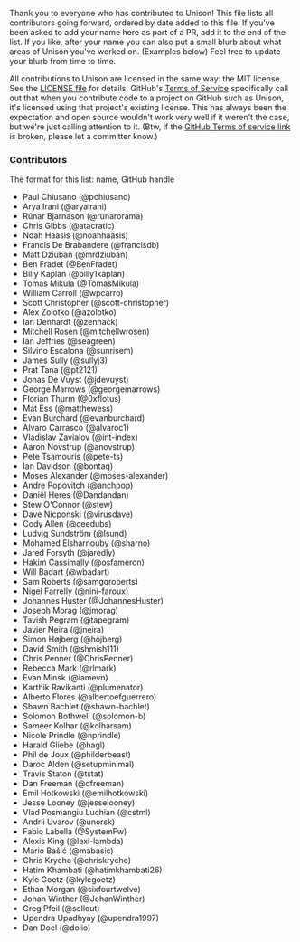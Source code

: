 Thank you to everyone who has contributed to Unison! This file lists all contributors going forward, ordered by date added to this file. If you've been asked to add your name here as part of a PR, add it to the end of the list. If you like, after your name you can also put a small blurb about what areas of Unison you've worked on. (Examples below) Feel free to update your blurb from time to time.

All contributions to Unison are licensed in the same way: the MIT license. See the [LICENSE file](LICENSE) for details. GitHub's [Terms of Service][1] specifically call out that when you contribute code to a project on GitHub such as Unison, it's licensed using that project's existing license. This has always been the expectation and open source wouldn't work very well if it weren't the case, but we're just calling attention to it. (Btw, if the [GitHub Terms of service link][1] is broken, please let a committer know.)

[1]: https://help.github.com/articles/github-terms-of-service/#6-contributions-under-repository-license

### Contributors

The format for this list: name, GitHub handle

* Paul Chiusano (@pchiusano)
* Arya Irani (@aryairani)
* Rúnar Bjarnason (@runarorama)
* Chris Gibbs (@atacratic)
* Noah Haasis (@noahhaasis)
* Francis De Brabandere (@francisdb)
* Matt Dziuban (@mrdziuban)
* Ben Fradet (@BenFradet)
* Billy Kaplan (@billy1kaplan)
* Tomas Mikula (@TomasMikula)
* William Carroll (@wpcarro)
* Scott Christopher (@scott-christopher)
* Alex Zolotko (@azolotko)
* Ian Denhardt (@zenhack)
* Mitchell Rosen (@mitchellwrosen)
* Ian Jeffries (@seagreen)
* Silvino Escalona (@sunrisem)
* James Sully (@sullyj3)
* Prat Tana (@pt2121)
* Jonas De Vuyst (@jdevuyst)
* George Marrows (@georgemarrows)
* Florian Thurm (@0xflotus)
* Mat Ess (@matthewess)
* Evan Burchard (@evanburchard)
* Alvaro Carrasco (@alvaroc1)
* Vladislav Zavialov (@int-index)
* Aaron Novstrup (@anovstrup)
* Pete Tsamouris (@pete-ts)
* Ian Davidson (@bontaq)
* Moses Alexander (@moses-alexander)
* Andre Popovitch (@anchpop)
* Daniël Heres (@Dandandan)
* Stew O'Connor (@stew)
* Dave Nicponski (@virusdave)
* Cody Allen (@ceedubs)
* Ludvig Sundström (@lsund)
* Mohamed Elsharnouby (@sharno)
* Jared Forsyth (@jaredly)
* Hakim Cassimally (@osfameron)
* Will Badart (@wbadart)
* Sam Roberts (@samgqroberts)
* Nigel Farrelly (@nini-faroux)
* Johannes Huster (@JohannesHuster)
* Joseph Morag (@jmorag)
* Tavish Pegram (@tapegram)
* Javier Neira (@jneira)
* Simon Højberg (@hojberg)
* David Smith (@shmish111)
* Chris Penner (@ChrisPenner)
* Rebecca Mark (@rlmark)
* Evan Minsk (@iamevn)
* Karthik Ravikanti (@plumenator)
* Alberto Flores (@albertoefguerrero)
* Shawn Bachlet (@shawn-bachlet)
* Solomon Bothwell (@solomon-b)
* Sameer Kolhar (@kolharsam)
* Nicole Prindle (@nprindle)
* Harald Gliebe (@hagl)
* Phil de Joux (@philderbeast)
* Daroc Alden (@setupminimal)
* Travis Staton (@tstat)
* Dan Freeman (@dfreeman)
* Emil Hotkowski (@emilhotkowski)
* Jesse Looney (@jesselooney)
* Vlad Posmangiu Luchian (@cstml)
* Andrii Uvarov (@unorsk)
* Fabio Labella (@SystemFw)
* Alexis King (@lexi-lambda)
* Mario Bašić (@mabasic)
* Chris Krycho (@chriskrycho)
* Hatim Khambati (@hatimkhambati26)
* Kyle Goetz (@kylegoetz)
* Ethan Morgan (@sixfourtwelve)
* Johan Winther (@JohanWinther)
* Greg Pfeil (@sellout)
* Upendra Upadhyay (@upendra1997)
* Dan Doel (@dolio)
